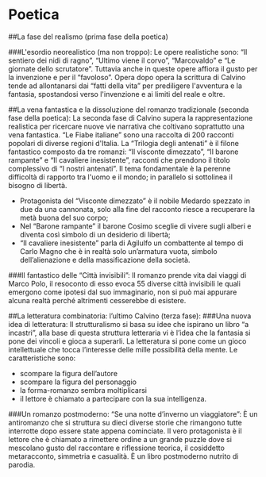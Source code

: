# Poetica

##La fase del realismo (prima fase della poetica)

###L'esordio neorealistico (ma non troppo):
Le opere realistiche sono: “Il sentiero dei nidi di ragno”, “Ultimo viene il corvo”, “Marcovaldo” e “Le giornate dello scrutatore”. Tuttavia anche in queste opere affiora il gusto per la invenzione e per il “favoloso”. Opera dopo opera la scrittura di Calvino tende ad allontanarsi dai “fatti della vita” per prediligere l'avventura e la fantasia, spostandosi verso l'invenzione e ai limiti del reale e oltre.

##La vena fantastica e la dissoluzione del romanzo tradizionale (seconda fase della poetica):
La seconda fase di Calvino supera la rappresentazione realistica per ricercare nuove vie narrativa che coltivano soprattutto una vena fantastica. “Le Fiabe italiane” sono una raccolta di 200 racconti popolari di diverse regioni d'Italia. La “Trilogia degli antenati” è il filone fantastico composto da tre romanzi: “Il visconte dimezzato”, “Il barone rampante” e “Il cavaliere inesistente”, racconti che prendono il titolo complessivo di “I nostri antenati”. Il tema fondamentale è la perenne difficoltà di rapporto tra l'uomo e il mondo; in parallelo si sottolinea il bisogno di libertà.
- Protagonista del “Visconte dimezzato” è il nobile Medardo spezzato in due da una cannonata, solo alla fine del racconto riesce a recuperare la metà buona del suo corpo;
- Nel “Barone rampante” il barone Cosimo sceglie di vivere sugli alberi e diventa così simbolo di un desiderio di libertà;
- “Il cavaliere inesistente” parla di Agilulfo un combattente al tempo di Carlo Magno che è in realtà solo un’armatura vuota, simbolo dell’alienazione e della massificazione della società.

###Il fantastico delle “Città invisibili”:
Il romanzo prende vita dai viaggi di Marco Polo, il resoconto di esso evoca 55 diverse città invisibili le quali emergono come ipotesi dal suo immaginario, non si può mai appurare alcuna realtà perché altrimenti cesserebbe di esistere.

##La letteratura combinatoria: l’ultimo Calvino (terza fase):
###Una nuova idea di letteratura:
Il strutturalismo si basa su idee che ispirano un libro “a incastri”, alla base di questa struttura letteraria vi è l’idea che la fantasia si pone dei vincoli e gioca a superarli. La letteratura si pone come un gioco intellettuale che tocca l’interesse delle mille possibilità della mente. Le caratteristiche sono:
- scompare la figura dell’autore
- scompare la figura del personaggio
- la forma-romanzo sembra moltiplicarsi
- il lettore è chiamato a partecipare con la sua intelligenza.

###Un romanzo postmoderno: “Se una notte d’inverno un viaggiatore”:
È un antiromanzo che si struttura su dieci diverse storie che rimangono tutte interrotte dopo essere state appena cominciate. Il vero protagonista è il lettore che è chiamato a rimettere ordine a  un grande puzzle dove si mescolano gusto del raccontare e riflessione teorica, il cosiddetto metaracconto, simmetria e casualità. È un libro postmoderno nutrito di parodia.
